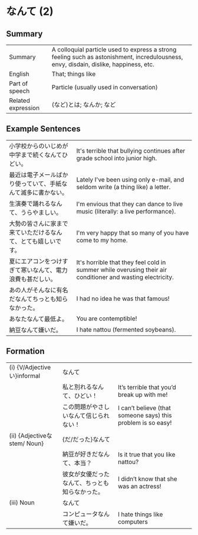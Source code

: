 # なんて (2)

## Summary

<table><tr>   <td>Summary</td>   <td>A colloquial particle used to express a strong feeling such as astonishment, incredulousness, envy, disdain, dislike, happiness, etc.</td></tr><tr>   <td>English</td>   <td>That; things like</td></tr><tr>   <td>Part of speech</td>   <td>Particle (usually used in conversation)</td></tr><tr>   <td>Related expression</td>   <td>(など)とは; なんか; など</td></tr></table>

## Example Sentences

<table><tr>   <td>小学校からのいじめが中学まで続くなんてひどい。</td>   <td>It's terrible that bullying continues after grade school into junior high.</td></tr><tr>   <td>最近は電子メールばかり使っていて、手紙なんて滅多に書かない。</td>   <td>Lately I've been using only e-mail, and seldom write (a thing like) a letter.</td></tr><tr>   <td>生演奏で踊れるなんて、うらやましい。</td>   <td>I'm envious that they can dance to live music (literally: a live performance).</td></tr><tr>   <td>大勢の皆さんに家まで来ていただけるなんて、とても嬉しいです。</td>   <td>I'm very happy that so many of you have come to my home.</td></tr><tr>   <td>夏にエアコンをつけすぎて寒いなんて、電力浪費も甚だしい。</td>   <td>It's horrible that they feel cold in summer while overusing their air conditioner and wasting electricity.</td></tr><tr>   <td>あの人がそんなに有名だなんてちっとも知らなかった。</td>   <td>I had no idea he was that famous!</td></tr><tr>   <td>あなたなんて最低よ。</td>   <td>You are contemptible!</td></tr><tr>   <td>納豆なんて嫌いだ。</td>   <td>I hate nattou (fermented soybeans).</td></tr></table>

## Formation

<table class="table"><tbody><tr class="tr head"><td class="td"><span class="numbers">(i)</span> <span class="bold">{V/Adjectiveい}informal</span></td><td class="td"><span class="concept">なんて</span></td><td class="td"></td></tr><tr class="tr"><td class="td"></td><td class="td"><span>私と別れる</span><span class="concept">なんて</span><span>、ひどい！</span></td><td class="td"><span>It’s terrible that you’d break up with me!</span></td></tr><tr class="tr"><td class="td"></td><td class="td"><span>この問題がやさしい</span><span class="concept">なんて</span><span>信じられない！</span></td><td class="td"><span>I can’t believe (that someone says) this problem    is so easy!</span></td></tr><tr class="tr head"><td class="td"><span class="numbers">(ii)</span> <span class="bold">{Adjectiveなstem/ Noun}</span></td><td class="td"><span>{だ/だった}</span><span class="concept">なんて</span></td><td class="td"></td></tr><tr class="tr"><td class="td"></td><td class="td"><span>納豆が好きだ</span><span class="concept">なんて</span><span>、本当？</span></td><td class="td"><span>Is it true that you like nattou?</span></td></tr><tr class="tr"><td class="td"></td><td class="td"><span>彼女が女優だった</span><span class="concept">なんて</span><span>、ちっとも知らなかった。</span></td><td class="td"><span>I didn’t know that she was an actress!</span></td></tr><tr class="tr head"><td class="td"><span class="numbers">(iii)</span> <span class="bold">Noun</span></td><td class="td"><span class="concept">なんて</span></td><td class="td"></td></tr><tr class="tr"><td class="td"></td><td class="td"><span>コンピュータ</span><span class="concept">なんて</span><span>嫌いだ。</span></td><td class="td"><span>I hate things like computers</span></td></tr></tbody></table>

